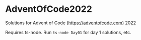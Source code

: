 # AdventOfCode2022
Solutions for Advent of Code (https://adventofcode.com) 2022

Requires ts-node. Run `ts-node Day01` for day 1 solutions, etc.
